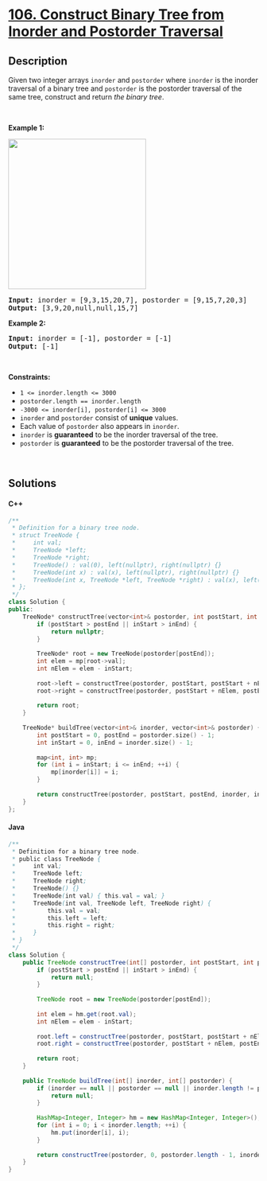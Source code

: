 # [106. Construct Binary Tree from Inorder and Postorder Traversal](https://leetcode.com/problems/construct-binary-tree-from-inorder-and-postorder-traversal)

## Description

<p>Given two integer arrays <code>inorder</code> and <code>postorder</code> where <code>inorder</code> is the inorder traversal of a binary tree and <code>postorder</code> is the postorder traversal of the same tree, construct and return <em>the binary tree</em>.</p>

<p>&nbsp;</p>
<p><strong class="example">Example 1:</strong></p>
<img alt="" src="https://fastly.jsdelivr.net/gh/doocs/leetcode@main/solution/0100-0199/0106.Construct%20Binary%20Tree%20from%20Inorder%20and%20Postorder%20Traversal/images/tree.jpg" style="width: 277px; height: 302px;" />
<pre>
<strong>Input:</strong> inorder = [9,3,15,20,7], postorder = [9,15,7,20,3]
<strong>Output:</strong> [3,9,20,null,null,15,7]
</pre>

<p><strong class="example">Example 2:</strong></p>

<pre>
<strong>Input:</strong> inorder = [-1], postorder = [-1]
<strong>Output:</strong> [-1]
</pre>

<p>&nbsp;</p>
<p><strong>Constraints:</strong></p>

<ul>
    <li><code>1 &lt;= inorder.length &lt;= 3000</code></li>
    <li><code>postorder.length == inorder.length</code></li>
    <li><code>-3000 &lt;= inorder[i], postorder[i] &lt;= 3000</code></li>
    <li><code>inorder</code> and <code>postorder</code> consist of <strong>unique</strong> values.</li>
    <li>Each value of <code>postorder</code> also appears in <code>inorder</code>.</li>
    <li><code>inorder</code> is <strong>guaranteed</strong> to be the inorder traversal of the tree.</li>
    <li><code>postorder</code> is <strong>guaranteed</strong> to be the postorder traversal of the tree.</li>
</ul>
<p>&nbsp;</p>

## Solutions

<!-- tabs:start -->

#### C++

```cpp
/**
 * Definition for a binary tree node.
 * struct TreeNode {
 *     int val;
 *     TreeNode *left;
 *     TreeNode *right;
 *     TreeNode() : val(0), left(nullptr), right(nullptr) {}
 *     TreeNode(int x) : val(x), left(nullptr), right(nullptr) {}
 *     TreeNode(int x, TreeNode *left, TreeNode *right) : val(x), left(left), right(right) {}
 * };
 */
class Solution {
public:
    TreeNode* constructTree(vector<int>& postorder, int postStart, int postEnd, vector<int>& inorder, int inStart, int inEnd, map<int, int>& mp) {
        if (postStart > postEnd || inStart > inEnd) {
            return nullptr;
        }
        
        TreeNode* root = new TreeNode(postorder[postEnd]);
        int elem = mp[root->val];
        int nElem = elem - inStart;
        
        root->left = constructTree(postorder, postStart, postStart + nElem - 1, inorder, inStart, elem - 1, mp);
        root->right = constructTree(postorder, postStart + nElem, postEnd - 1, inorder, elem + 1, inEnd, mp);
        
        return root;
    }
    
    TreeNode* buildTree(vector<int>& inorder, vector<int>& postorder) {
        int postStart = 0, postEnd = postorder.size() - 1;
        int inStart = 0, inEnd = inorder.size() - 1;
        
        map<int, int> mp;
        for (int i = inStart; i <= inEnd; ++i) {
            mp[inorder[i]] = i;
        }
        
        return constructTree(postorder, postStart, postEnd, inorder, inStart, inEnd, mp);
    }
};
```

#### Java

```java
/**
 * Definition for a binary tree node.
 * public class TreeNode {
 *     int val;
 *     TreeNode left;
 *     TreeNode right;
 *     TreeNode() {}
 *     TreeNode(int val) { this.val = val; }
 *     TreeNode(int val, TreeNode left, TreeNode right) {
 *         this.val = val;
 *         this.left = left;
 *         this.right = right;
 *     }
 * }
 */
class Solution {
    public TreeNode constructTree(int[] postorder, int postStart, int postEnd, int[] inorder, int inStart, int inEnd, HashMap<Integer, Integer> hm) {
        if (postStart > postEnd || inStart > inEnd) {
            return null;
        }
        
        TreeNode root = new TreeNode(postorder[postEnd]);
        
        int elem = hm.get(root.val);
        int nElem = elem - inStart;
        
        root.left = constructTree(postorder, postStart, postStart + nElem - 1, inorder, inStart, elem - 1, hm);
        root.right = constructTree(postorder, postStart + nElem, postEnd - 1, inorder, elem + 1, inEnd, hm);
        
        return root;
    }
    
    public TreeNode buildTree(int[] inorder, int[] postorder) {
        if (inorder == null || postorder == null || inorder.length != postorder.length) {
            return null;
        }
        
        HashMap<Integer, Integer> hm = new HashMap<Integer, Integer>();
        for (int i = 0; i < inorder.length; ++i) {
            hm.put(inorder[i], i);
        }
        
        return constructTree(postorder, 0, postorder.length - 1, inorder, 0, inorder.length - 1, hm);
    }
}
```

<!-- tabs:end -->
